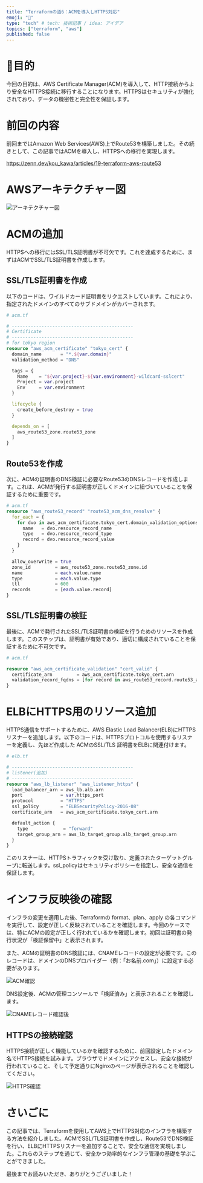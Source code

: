 ```yaml
---
title: "Terraformの道6：ACMを導入しHTTPS対応"
emoji: "📜"
type: "tech" # tech: 技術記事 / idea: アイデア
topics: ["terraform", "aws"]
published: false
---
```


# 🎯目的

今回の目的は、AWS Certificate Manager(ACM)を導入して、HTTP接続からより安全なHTTPS接続に移行することになります。HTTPSはセキュリティが強化されており、データの機密性と完全性を保証します。

# 前回の内容

前回まではAmazon Web Services(AWS)上でRoute53を構築しました。その続きとして、この記事ではACMを導入し、HTTPSへの移行を実現します。

https://zenn.dev/kou_kawa/articles/19-terraform-aws-route53

# AWSアーキテクチャー図

![アーキテクチャー図](https://storage.googleapis.com/zenn-user-upload/cc6fc8fa7944-20240122.png)

# ACMの追加

HTTPSへの移行にはSSL/TLS証明書が不可欠です。これを達成するために、まずはACMでSSL/TLS証明書を作成します。

## SSL/TLS証明書を作成

以下のコードは、ワイルドカード証明書をリクエストしています。これにより、指定されたドメインのすべてのサブドメインがカバーされます。

```tf
# acm.tf

# ---------------------------------------------
# Certificate
# ---------------------------------------------
# for tokyo region
resource "aws_acm_certificate" "tokyo_cert" {
  domain_name       = "*.${var.domain}"
  validation_method = "DNS"

  tags = {
    Name    = "${var.project}-${var.environment}-wildcard-sslcert"
    Project = var.project
    Env     = var.environment
  }

  lifecycle {
    create_before_destroy = true
  }

  depends_on = [
    aws_route53_zone.route53_zone
  ]
}
```

## Route53を作成

次に、ACMの証明書のDNS検証に必要なRoute53のDNSレコードを作成します。これは、ACMが発行する証明書が正しくドメインに紐づいていることを保証するために重要です。

```tf
# acm.tf
resource "aws_route53_record" "route53_acm_dns_resolve" {
  for_each = {
    for dvo in aws_acm_certificate.tokyo_cert.domain_validation_options : dvo.domain_name => {
      name   = dvo.resource_record_name
      type   = dvo.resource_record_type
      record = dvo.resource_record_value
    }
  }

  allow_overwrite = true
  zone_id         = aws_route53_zone.route53_zone.id
  name            = each.value.name
  type            = each.value.type
  ttl             = 600
  records         = [each.value.record]
}
```

## SSL/TLS証明書の検証

最後に、ACMで発行されたSSL/TLS証明書の検証を行うためのリソースを作成します。このステップは、証明書が有効であり、適切に構成されていることを保証するために不可欠です。

```tf
# acm.tf

resource "aws_acm_certificate_validation" "cert_valid" {
  certificate_arn         = aws_acm_certificate.tokyo_cert.arn
  validation_record_fqdns = [for record in aws_route53_record.route53_acm_dns_resolve : record.fqdn]
}
```

# ELBにHTTPS用のリソース追加

HTTPS通信をサポートするために、AWS Elastic Load Balancer(ELB)にHTTPSリスナーを追加します。以下のコードは、HTTPSプロトコルを使用するリスナーを定義し、先ほど作成した ACMのSSL/TLS 証明書をELBに関連付けます。

```tf
# elb.tf

# ---------------------------------------------
# listener(追加)
# ---------------------------------------------
resource "aws_lb_listener" "aws_listener_https" {
  load_balancer_arn = aws_lb.alb.arn
  port              = var.https_port
  protocol          = "HTTPS"
  ssl_policy        = "ELBSecurityPolicy-2016-08"
  certificate_arn   = aws_acm_certificate.tokyo_cert.arn

  default_action {
    type             = "forward"
    target_group_arn = aws_lb_target_group.alb_target_group.arn
  }
}
```

このリスナーは、HTTPSトラフィックを受け取り、定義されたターゲットグループに転送します。ssl_policyはセキュリティポリシーを指定し、安全な通信を保証します。

# インフラ反映後の確認

インフラの変更を適用した後、Terraformの format、plan、apply の各コマンドを実行して、設定が正しく反映されていることを確認します。今回のケースでは、特にACMの設定が正しく行われているかを確認します。初回は証明書の発行状況が「検証保留中」と表示されます。

また、ACMの証明書のDNS検証には、CNAMEレコードの設定が必要です。このレコードは、ドメインのDNSプロバイダー（例：「お名前.com」）に設定する必要があります。

![ACM確認](https://storage.googleapis.com/zenn-user-upload/9fd0adcd8c87-20240114.png)

DNS設定後、ACMの管理コンソールで「検証済み」と表示されることを確認します。

![CNAMEレコード確認後](https://storage.googleapis.com/zenn-user-upload/043f096f8948-20240114.png)

## HTTPSの接続確認

HTTPS接続が正しく機能しているかを確認するために、前回設定したドメイン名でHTTPS接続を試みます。ブラウザでドメインにアクセスし、安全な接続が行われていること、そして予定通りにNginxのページが表示されることを確認してください。

![HTTPS確認](https://storage.googleapis.com/zenn-user-upload/f36185c0dced-20240114.png)

# さいごに

この記事では、Terraformを使用してAWS上でHTTPS対応のインフラを構築する方法を紹介しました。ACMでSSL/TLS証明書を作成し、Route53でDNS検証を行い、ELBにHTTPSリスナーを追加することで、安全な通信を実現しました。これらのステップを通じて、安全かつ効率的なインフラ管理の基礎を学ぶことができました。

最後までお読みいただき、ありがとうございました！
